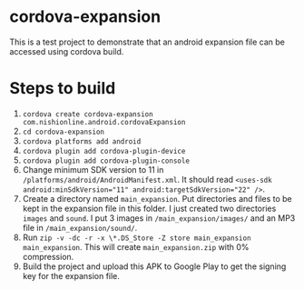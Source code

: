 cordova-expansion
====================

This is a test project to demonstrate that an android expansion file can be accessed using cordova build.

# Steps to build
1. `cordova create cordova-expansion com.nishionline.android.cordovaExpansion`
2. `cd cordova-expansion`
3. `cordova platforms add android`
4. `cordova plugin add cordova-plugin-device`
5. `cordova plugin add cordova-plugin-console`
6. Change minimum SDK version to 11 in `/platforms/android/AndroidManifest.xml`. It should read 
`<uses-sdk android:minSdkVersion="11" android:targetSdkVersion="22" />`.
7. Create a directory named `main_expansion`. Put directories and files to be kept in the expansion file in this folder.
I just created two directories `images` and `sound`. I put 3 images in `/main_expansion/images/` 
and an MP3 file in `/main_expansion/sound/`.
8. Run `zip -v -dc -r -x \*.DS_Store -Z store main_expansion main_expansion`. This will create `main_expansion.zip` 
with 0% compression.
9. Build the project and upload this APK to Google Play to get the signing key for the expansion file.


